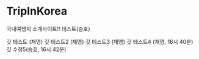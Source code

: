 # TripInKorea
국내여행지 소개사이트!!
테스트(승호)

깃 테스트 (재영)
깃 테스트2 (재영)
깃 테스트3 (재영)
깃 테스트4 (재영, 16시 40분)
깃 수정5(승호, 16시 42분)
